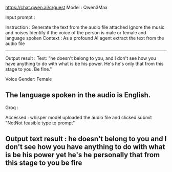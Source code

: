 
https://chat.qwen.ai/c/guest
Model : Qwen3Max

Input prompt : 

Instruction : Generate the text from the audio file attached
Ignore the music and noises
Identify if the voice of the person is male or female and language spoken
Context : As a profound AI agent extract the text from the audio file

---------------------------------------

Output result : 
Text:
"he doesn't belong to you, and I don't see how you have anything to do with what is be his power. He's he's only that from this stage to you. Be fine."

Voice Gender: Female

The language spoken in the audio is English.
------------------------------------------------------------------------
Groq : 

Accessed : whisper model
uploaded the audio file and clicked submit
"NotNot feasible type to prompt"

Output text result : 
 he doesn't belong to you and I don't see how you have anything to do with what is be his power yet he's he personally that from this stage to you be fire
 -------------------------------------------------------------